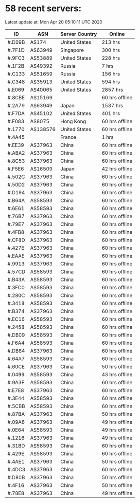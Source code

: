 # 58 recent servers:

Latest update at: Mon Apr 20 05:10:11 UTC 2020

| ID | ASN | Server Country | Online |
| -- | --- | -------------- | ------ |
| #.D09B | AS174 | United States | 213 hrs |
| #.7F1D | AS63949 | Singapore | 300 hrs |
| #.9FC3 | AS53889 | United States | 228 hrs |
| #.1F2B | AS49392 | Russia | 7 hrs |
| #.C133 | AS51659 | Russia | 156 hrs |
| #.C348 | AS35913 | United States | 594 hrs |
| #.E069 | AS40065 | United States | 2857 hrs |
| #.8CBE | AS15169 |  | 60 hrs offline |
| #.2A79 | AS63949 | Japan | 1537 hrs |
| #.F7DA | AS45102 | United States | 401 hrs |
| #.F083 | AS8075 | Hong Kong | 60 hrs offline |
| #.1770 | AS138576 | United States | 60 hrs offline |
| #.4A45 |  | France | 1 hrs |
| #.EE39 | AS37963 | China | 60 hrs offline |
| #.ABA2 | AS37963 | China | 60 hrs offline |
| #.8C53 | AS37963 | China | 60 hrs offline |
| #.F5E6 | AS16509 | Japan | 42 hrs offline |
| #.502C | AS37963 | China | 60 hrs offline |
| #.50D2 | AS37963 | China | 60 hrs offline |
| #.D194 | AS37963 | China | 60 hrs offline |
| #.B64A | AS58593 | China | 60 hrs offline |
| #.6E61 | AS58593 | China | 60 hrs offline |
| #.76B7 | AS37963 | China | 60 hrs offline |
| #.79E7 | AS37963 | China | 60 hrs offline |
| #.4FB8 | AS37963 | China | 60 hrs offline |
| #.CF8D | AS37963 | China | 60 hrs offline |
| #.427E | AS37963 | China | 60 hrs offline |
| #.EAAE | AS37963 | China | 60 hrs offline |
| #.9913 | AS37963 | China | 60 hrs offline |
| #.57CD | AS58593 | China | 60 hrs offline |
| #.B43A | AS58593 | China | 60 hrs offline |
| #.3FC0 | AS58593 | China | 60 hrs offline |
| #.280C | AS58593 | China | 60 hrs offline |
| #.3418 | AS58593 | China | 60 hrs offline |
| #.B374 | AS37963 | China | 60 hrs offline |
| #.EC16 | AS58593 | China | 60 hrs offline |
| #.2458 | AS58593 | China | 60 hrs offline |
| #.DB09 | AS58593 | China | 60 hrs offline |
| #.F6A4 | AS58593 | China | 60 hrs offline |
| #.DB84 | AS37963 | China | 60 hrs offline |
| #.64A7 | AS58593 | China | 60 hrs offline |
| #.60CE | AS37963 | China | 50 hrs offline |
| #.0499 | AS58593 | China | 43 hrs offline |
| #.9A3F | AS58593 | China | 60 hrs offline |
| #.E7E8 | AS37963 | China | 60 hrs offline |
| #.3E44 | AS58593 | China | 60 hrs offline |
| #.5CBB | AS58593 | China | 60 hrs offline |
| #.87BA | AS37963 | China | 50 hrs offline |
| #.09A8 | AS37963 | China | 49 hrs offline |
| #.0E64 | AS58593 | China | 49 hrs offline |
| #.1216 | AS37963 | China | 49 hrs offline |
| #.31BD | AS58593 | China | 60 hrs offline |
| #.429E | AS58593 | China | 60 hrs offline |
| #.4AE1 | AS37963 | China | 50 hrs offline |
| #.4DC3 | AS37963 | China | 60 hrs offline |
| #.D80B | AS37963 | China | 50 hrs offline |
| #.4F16 | AS37963 | China | 50 hrs offline |
| #.78E8 | AS37963 | China | 49 hrs offline |

